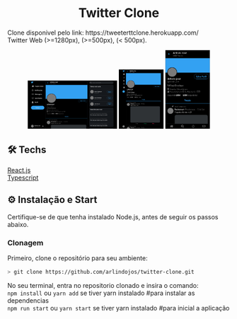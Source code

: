 <h1 align="center">
    Twitter Clone
</h1>
Clone disponivel pelo link: https://tweeterttclone.herokuapp.com/
<br/>
Twitter Web (>=1280px), (>=500px), (< 500px).

<p align="center"></p>
<p align="center">
  <img src="https://github.com/arlindojos/twitter-clone/blob/master/src/styles/images/Twitter%20Web%20(_%3D1280).png" alt="Landing Page Proffy in Desktop" width="40%" />
  <img src="https://github.com/arlindojos/twitter-clone/blob/master/src/styles/images/Twitter%20Web%20(_%3D500).png" alt="Study Page in Desktop" width="20%" />
  <img src="https://github.com/arlindojos/twitter-clone/blob/master/src/styles/images/Twitter%20Web%20(_500).png" alt="Study Page in Desktop" width="20%" />
</p>

## 🛠 Techs
 <a href="https://pt-br.reactjs.org/">React.js</a>
 <br /><a href="https://www.typescriptlang.org/">Typescript</a>
 
 ## ⚙ Instalação e Start
Certifique-se de que tenha instalado Node.js, antes de seguir os passos abaixo.

### Clonagem
Primeiro, clone o repositório para seu ambiente:

```bash
> git clone https://github.com/arlindojos/twitter-clone.git
```
No seu terminal, entra no repositorio clonado e insira o comando: 
<br />`npm install`  ou `yarn add` se tiver yarn instalado  #para instalar as dependencias
<br />`npm run start`  ou `yarn start` se tiver yarn instalado  #para inicial a aplicação
